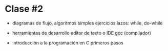 # Clase #2

* diagramas de flujo, algoritmos simples
	ejercicios
	lazos: while, do-while

* herramientas de desarrollo
		editor de texto o IDE
		gcc (compilador)

* introducción a la programación en C
	primeros pasos